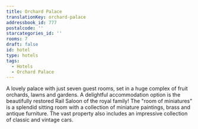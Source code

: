 ```yaml
---
title: Orchard Palace
translationKey: orchard-palace
addressbook_id: 777
postalcode: ''
starcategories_id: ''
rooms: 7
draft: false
id: hotel
type: hotels
tags:
  - Hotels
  - Orchard Palace
---
```

A lovely palace with just seven guest rooms, set in a huge complex of fruit orchards, lawns and gardens. A delightful accommodation option is the beautifully restored Rail Saloon of the royal family! The "room of miniatures" is a splendid sitting room with a collection of miniature paintings, brass and antique furniture. The vast property also includes an impressive collection of classic and vintage cars.